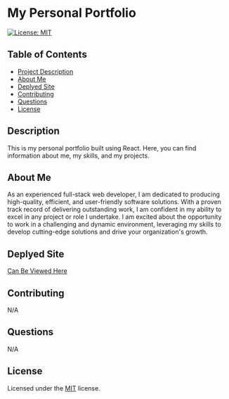 # My Personal Portfolio

[![License: MIT](https://img.shields.io/badge/License-MIT-yellow.svg)](https://opensource.org/licenses/MIT)
    
## Table of Contents
- [Project Description](#Description)
- [About Me](#About-Me)
- [Deplyed Site](#Deplyed-Site)
- [Contributing](#Contributing)
- [Questions](#Questions)
- [License](#License)

## Description
This is my personal portfolio built using React. Here, you can find information about me, my skills, and my projects.

## About Me
As an experienced full-stack web developer, I am dedicated to producing high-quality, efficient, and user-friendly software solutions. With a proven track record of delivering outstanding work, I am confident in my ability to excel in any project or role I undertake. I am excited about the opportunity to work in a challenging and dynamic environment, leveraging my skills to develop cutting-edge solutions and drive your organization's growth.

## Deplyed Site
[Can Be Viewed Here](https://crystal-coding-time.github.io/laughing-red-journey/)

## Contributing
N/A

## Questions
N/A

## License
Licensed under the [MIT](https://choosealicense.com/licenses/mit/) license.
    